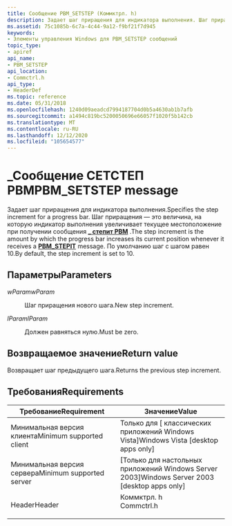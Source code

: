```yaml
---
title: Сообщение PBM_SETSTEP (Коммктрл. h)
description: Задает шаг приращения для индикатора выполнения. Шаг приращения — это величина, на которую индикатор выполнения увеличивает текущее местоположение при получении \_ сообщения СТЕПИТ PBM. По умолчанию шаг с шагом равен 10.
ms.assetid: 75c1085b-6c7a-4c44-9a12-f9bf21f7d945
keywords:
- Элементы управления Windows для PBM_SETSTEP сообщений
topic_type:
- apiref
api_name:
- PBM_SETSTEP
api_location:
- Commctrl.h
api_type:
- HeaderDef
ms.topic: reference
ms.date: 05/31/2018
ms.openlocfilehash: 1240d09aeadcd7994187704d0b5a4630ab1b7afb
ms.sourcegitcommit: a1494c819bc5200050696e66057f1020f5b142cb
ms.translationtype: MT
ms.contentlocale: ru-RU
ms.lasthandoff: 12/12/2020
ms.locfileid: "105654577"
---
```

# <a name="pbm_setstep-message"></a><span data-ttu-id="c5c68-106">\_Сообщение СЕТСТЕП PBM</span><span class="sxs-lookup"><span data-stu-id="c5c68-106">PBM\_SETSTEP message</span></span>

<span data-ttu-id="c5c68-107">Задает шаг приращения для индикатора выполнения.</span><span class="sxs-lookup"><span data-stu-id="c5c68-107">Specifies the step increment for a progress bar.</span></span> <span data-ttu-id="c5c68-108">Шаг приращения — это величина, на которую индикатор выполнения увеличивает текущее местоположение при получении сообщения [**\_ степит PBM**](pbm-stepit.md) .</span><span class="sxs-lookup"><span data-stu-id="c5c68-108">The step increment is the amount by which the progress bar increases its current position whenever it receives a [**PBM\_STEPIT**](pbm-stepit.md) message.</span></span> <span data-ttu-id="c5c68-109">По умолчанию шаг с шагом равен 10.</span><span class="sxs-lookup"><span data-stu-id="c5c68-109">By default, the step increment is set to 10.</span></span>

## <a name="parameters"></a><span data-ttu-id="c5c68-110">Параметры</span><span class="sxs-lookup"><span data-stu-id="c5c68-110">Parameters</span></span>

<dl> <dt>

<span data-ttu-id="c5c68-111">*wParam*</span><span class="sxs-lookup"><span data-stu-id="c5c68-111">*wParam*</span></span> 
</dt> <dd>

<span data-ttu-id="c5c68-112">Шаг приращения нового шага.</span><span class="sxs-lookup"><span data-stu-id="c5c68-112">New step increment.</span></span>

</dd> <dt>

<span data-ttu-id="c5c68-113">*lParam*</span><span class="sxs-lookup"><span data-stu-id="c5c68-113">*lParam*</span></span> 
</dt> <dd><span data-ttu-id="c5c68-114">Должен равняться нулю.</span><span class="sxs-lookup"><span data-stu-id="c5c68-114">Must be zero.</span></span></dd> </dl>

## <a name="return-value"></a><span data-ttu-id="c5c68-115">Возвращаемое значение</span><span class="sxs-lookup"><span data-stu-id="c5c68-115">Return value</span></span>

<span data-ttu-id="c5c68-116">Возвращает шаг предыдущего шага.</span><span class="sxs-lookup"><span data-stu-id="c5c68-116">Returns the previous step increment.</span></span>

## <a name="requirements"></a><span data-ttu-id="c5c68-117">Требования</span><span class="sxs-lookup"><span data-stu-id="c5c68-117">Requirements</span></span>



| <span data-ttu-id="c5c68-118">Требование</span><span class="sxs-lookup"><span data-stu-id="c5c68-118">Requirement</span></span> | <span data-ttu-id="c5c68-119">Значение</span><span class="sxs-lookup"><span data-stu-id="c5c68-119">Value</span></span> |
|-------------------------------------|---------------------------------------------------------------------------------------|
| <span data-ttu-id="c5c68-120">Минимальная версия клиента</span><span class="sxs-lookup"><span data-stu-id="c5c68-120">Minimum supported client</span></span><br/> | <span data-ttu-id="c5c68-121">Только для \[ классических приложений Windows Vista\]</span><span class="sxs-lookup"><span data-stu-id="c5c68-121">Windows Vista \[desktop apps only\]</span></span><br/>                                        |
| <span data-ttu-id="c5c68-122">Минимальная версия сервера</span><span class="sxs-lookup"><span data-stu-id="c5c68-122">Minimum supported server</span></span><br/> | <span data-ttu-id="c5c68-123">\[Только для настольных приложений Windows Server 2003\]</span><span class="sxs-lookup"><span data-stu-id="c5c68-123">Windows Server 2003 \[desktop apps only\]</span></span><br/>                                  |
| <span data-ttu-id="c5c68-124">Header</span><span class="sxs-lookup"><span data-stu-id="c5c68-124">Header</span></span><br/>                   | <dl> <span data-ttu-id="c5c68-125"><dt>Коммктрл. h</dt></span><span class="sxs-lookup"><span data-stu-id="c5c68-125"><dt>Commctrl.h</dt></span></span> </dl> |



 

 





